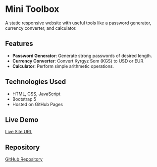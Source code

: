 # Mini Toolbox

A static responsive website with useful tools like a password generator, currency converter, and calculator.

## Features
- **Password Generator**: Generate strong passwords of desired length.
- **Currency Converter**: Convert Kyrgyz Som (KGS) to USD or EUR.
- **Calculator**: Perform simple arithmetic operations.

## Technologies Used
- HTML, CSS, JavaScript
- Bootstrap 5
- Hosted on GitHub Pages

## Live Demo
[Live Site URL](https://ulikwwq.github.io/Exam_project/)

## Repository
[GitHub Repository](https://github.com/ulikwwq/Exam_project)
